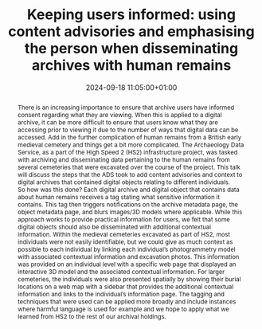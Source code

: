 ---
abstract: 'There is an increasing importance to ensure that archive users have informed
  consent regarding what they are viewing. When this is applied to a digital archive,
  it can be more difficult to ensure that users know what they are accessing prior
  to viewing it due to the number of ways that digital data can be accessed. Add in
  the further complication of human remains from a British early medieval cemetery
  and things get a bit more complicated. The Archaeology Data Service, as a part of
  the High Speed 2 (HS2) infrastructure project, was tasked with archiving and disseminating
  data pertaining to the human remains from several cemeteries that were excavated
  over the course of the project. This talk will discuss the steps that the ADS took
  to add content advisories and context to digital archives that contained digital
  objects relating to different individuals.


  So how was this done? Each digital archive and digital object that contains data
  about human remains receives a tag stating what sensitive information it contains.
  This tag then triggers notifications on the archive metadata page, the object metadata
  page, and blurs images/3D models where applicable. While this approach works to
  provide practical information for users, we felt that some digital objects should
  also be disseminated with additional contextual information. Within the medieval
  cemeteries excavated as part of HS2, most individuals were not easily identifiable,
  but we could give as much context as possible to each individual by linking each
  individual’s photogrammetry model with associated contextual information and excavation
  photos. This information was provided on an individual level with a specific web
  page that displayed an interactive 3D model and the associated contextual information.
  For larger cemeteries, the individuals were also presented spatially by showing
  their burial locations on a web map with a sidebar that provides the additional
  contextual information and links to the individual’s information page. The tagging
  and techniques that were used can be applied more broadly and include instances
  where harmful language is used for example and we hope to apply what we learned
  from HS2 to the rest of our archival holdings.'
creators:
- Teagan Zoldoske
date: 2024-09-18 11:05:00+01:00
document_url: https://doi.org/10.5281/zenodo.13744594
grand_parent: iPRES
institutions: []
keywords:
- legal and social responsibilities for dp
- start 2 preserve
landing_page_url: https://zenodo.org/records/13744594
language: eng
layout: publication
license: Creative Commons Attribution 4.0 (CC-BY-4.0)
notes_url: https://docs.google.com/document/d/1b42Bd_pn9__lo1qwjKqh3fB46M9Dt_1hjO4ATMggwvg/edit#heading=h.3motvki8sysj
parent: iPRES 2024
publication_type: lightning talk
size: null
slides_url: https://zenodo.org/records/13744594
source_name: iPRES
stream_url: https://www.archief.vlaanderen.be/archief/records/dossiers/5acb210228ce4315ae650812d056a482329eb83ed2dc42398a51505dc153be81/documents/c4ff0ba130054fff8dfd6d0fb3f33463d66167c2df83459e89304b6b9778c302
title: 'Keeping users informed: using content advisories and emphasising the person
  when disseminating archives with human remains'
year: 2024
---